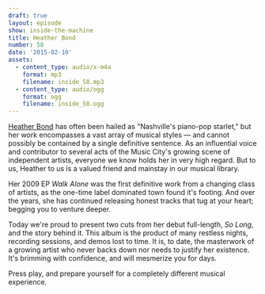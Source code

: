 ```yaml
---
draft: true
layout: episode
show: inside-the-machine
title: Heather Bond
number: 58
date: '2015-02-10'
assets:
  - content_type: audio/x-m4a
    format: mp3
    filename: inside_58.mp3
  - content_type: audio/ogg
    format: ogg
    filename: inside_58.ogg
---
```

[Heather Bond](http://heatherbondmusic.com) has often been hailed as "Nashville's piano-pop starlet," but her work encompasses a vast array of musical styles &mdash; and cannot possibly be contained by a single definitive sentence. As an influential voice and contributor to several acts of the Music City's growing scene of independent artists, everyone we know holds her in very high regard. But to us, Heather to us is a valued friend and mainstay in our musical library.

Her 2009 EP *Walk Alone* was the first definitive work from a changing class of artists, as the one-time label dominated town found it's footing. And over the years, she has continued releasing honest tracks that tug at your heart; begging you to venture deeper.

Today we're proud to present two cuts from her debut full-length, *So Long*, and the story behind it. This album is the product of many restless nights, recording sessions, and demos lost to time. It is, to date, the masterwork of a growing artist who never backs down nor needs to justify her existence. It's brimming with confidence, and will mesmerize you for days.

Press play, and prepare yourself for a completely different musical experience.